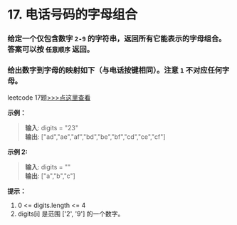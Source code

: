 # 17. 电话号码的字母组合
### 给定一个仅包含数字 `2-9` 的字符串，返回所有它能表示的字母组合。答案可以按 `任意顺序` 返回。
### 给出数字到字母的映射如下（与电话按键相同）。注意 `1` 不对应任何字母。

leetcode 17题[>>>点这里查看](https://leetcode.cn/problems/letter-combinations-of-a-phone-number/)                 

**示例：**                 
> **输入**: digits = "23"           
> **输出**: ["ad","ae","af","bd","be","bf","cd","ce","cf"]               

**示例 2:**                     
> **输入**: digits = ""       
> **输出**: ["a","b","c"]       

**提示：**
1. 0 <= digits.length <= 4
2. digits[i] 是范围 ['2', '9'] 的一个数字。